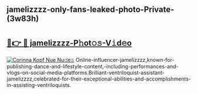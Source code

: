 ## jamelizzzz-only-fans​-leaked-photo​-Private-(3w83h)


# <h2><a href="https://mediaupload.pro?title=jamelizzzz&ref=git">🔗👉 🔴 jamelizzzz-P𝚑ot𝚘𝚜-V𝚒d𝚎o</a></h2>

[![Corinna Kopf Nue Nu𝚍e𝚜](https://i.imgur.com/0qMVB7G.gif)](https://mediaupload.pro?title=jamelizzzz&ref=git)
Online-influencer-jamelizzzz,known-for-publishing-dance-and-lifestyle-content,-including-performances-and-vlogs-on-social-media-platforms.Brilliant-ventriloquist-assistant-jamelizzzz,celebrated-for-their-exceptional-abilities-and-accomplishments-in-assisting-ventriloquists.  